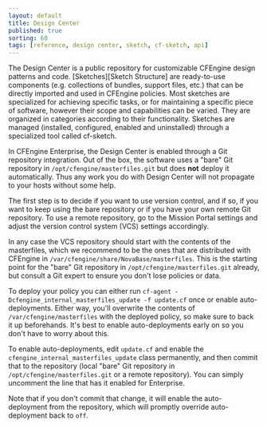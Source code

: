 ```yaml
---
layout: default
title: Design Center
published: true
sorting: 60
tags: [reference, design center, sketch, cf-sketch, api]
---
```


The Design Center is a public repository for customizable CFEngine design 
patterns and code. [Sketches][Sketch Structure] are ready-to-use components 
(e.g. collections of bundles, support files, etc.) that can be directly 
imported and used in CFEngine policies. Most sketches are specialized for 
achieving specific tasks, or for maintaining a specific piece of software, 
however their scope and capabilities can be varied. They are organized in 
categories according to their functionality. Sketches are managed (installed, 
configured, enabled and uninstalled) through a specialized tool called 
cf-sketch.

In CFEngine Enterprise, the Design Center is enabled through a Git
repository integration.  Out of the box, the software uses a "bare"
Git repository in `/opt/cfengine/masterfiles.git` but does **not**
deploy it automatically.  Thus any work you do with Design Center will
not propagate to your hosts without some help.

The first step is to decide if you want to use version control, and if
so, if you want to keep using the bare repository or if you have your
own remote Git repository.  To use a remote repository, go to the
Mission Portal settings and adjust the version control system (VCS)
settings accordingly.

In any case the VCS repository should start with the contents of the
masterfiles, which we recommend to be the ones that are distributed
with CFEngine in `/var/cfengine/share/NovaBase/masterfiles`.  This is
the starting point for the "bare" Git repository in
`/opt/cfengine/masterfiles.git` already, but consult a Git expert to
ensure you don't lose policies or data.

To deploy your policy you can either run `cf-agent
-Dcfengine_internal_masterfiles_update -f update.cf` once or enable
auto-deployments.  Either way, you'll overwrite the contents of
`/var/cfengine/masterfiles` with the deployed policy, so make sure to
back it up beforehands.  It's best to enable auto-deployments early
on so you don't have to worry about this.

To enable auto-deployments, edit `update.cf` and enable the
`cfengine_internal_masterfiles_update` class permanently, and then
commit that to the repository (local "bare" Git repository in
`/opt/cfengine/masterfiles.git` or a remote repository).  You can
simply uncomment the line that has it enabled for Enterprise.

Note that if you don't commit that change, it will enable the
auto-deployment from the repository, which will promptly override
auto-deployment back to `off`.
